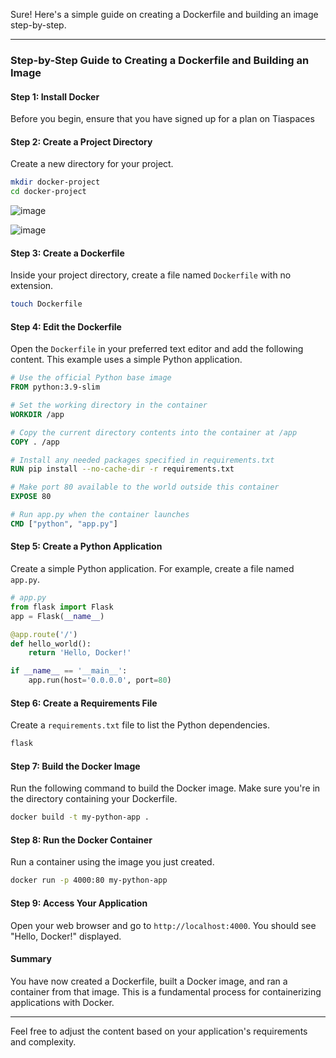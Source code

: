 Sure! Here's a simple guide on creating a Dockerfile and building an image step-by-step.

---

### Step-by-Step Guide to Creating a Dockerfile and Building an Image

#### Step 1: Install Docker
Before you begin, ensure that you have signed up for a plan on Tiaspaces
#### Step 2: Create a Project Directory
Create a new directory for your project.




```sh
mkdir docker-project
cd docker-project
```
![image](https://github.com/user-attachments/assets/27b67523-6cb7-4018-8d68-a0745206f505)


![image](https://github.com/user-attachments/assets/9089a991-aa14-469b-9504-dc895bd1987f)



#### Step 3: Create a Dockerfile
Inside your project directory, create a file named `Dockerfile` with no extension.

```sh
touch Dockerfile
```

#### Step 4: Edit the Dockerfile
Open the `Dockerfile` in your preferred text editor and add the following content. This example uses a simple Python application.

```Dockerfile
# Use the official Python base image
FROM python:3.9-slim

# Set the working directory in the container
WORKDIR /app

# Copy the current directory contents into the container at /app
COPY . /app

# Install any needed packages specified in requirements.txt
RUN pip install --no-cache-dir -r requirements.txt

# Make port 80 available to the world outside this container
EXPOSE 80

# Run app.py when the container launches
CMD ["python", "app.py"]
```

#### Step 5: Create a Python Application
Create a simple Python application. For example, create a file named `app.py`.

```python
# app.py
from flask import Flask
app = Flask(__name__)

@app.route('/')
def hello_world():
    return 'Hello, Docker!'

if __name__ == '__main__':
    app.run(host='0.0.0.0', port=80)
```

#### Step 6: Create a Requirements File
Create a `requirements.txt` file to list the Python dependencies.

```sh
flask
```

#### Step 7: Build the Docker Image
Run the following command to build the Docker image. Make sure you're in the directory containing your Dockerfile.

```sh
docker build -t my-python-app .
```

#### Step 8: Run the Docker Container
Run a container using the image you just created.

```sh
docker run -p 4000:80 my-python-app
```

#### Step 9: Access Your Application
Open your web browser and go to `http://localhost:4000`. You should see "Hello, Docker!" displayed.

#### Summary
You have now created a Dockerfile, built a Docker image, and ran a container from that image. This is a fundamental process for containerizing applications with Docker.

---

Feel free to adjust the content based on your application's requirements and complexity.
